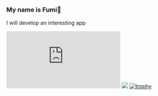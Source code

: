 ### My name is Fumi👋
   I will develop an interesting app

<!--
**kisia0916/kisia0916** is a ✨ _special_ ✨ repository because its `README.md` (this file) appears on your GitHub profile.

Here are some ideas to get you started:

- 🔭 I’m currently working on ...
- 🌱 I’m currently learning ...
- 👯 I’m looking to collaborate on ...
- 🤔 I’m looking for help with ...
- 💬 Ask me about ...
- 📫 How to reach me: ...
- 😄 Pronouns: ...
- ⚡ Fun fact: ...
-->
![](https://github-stats-evirunurm.vercel.app/api/languages.js?username=kisia0916) ![](http://github-profile-summary-cards.vercel.app/api/cards/stats?username=kisia0916)
[![trophy](https://github-profile-trophy.vercel.app/?username=kisia0916)](https://github.com/ryo-ma/github-profile-trophy)
